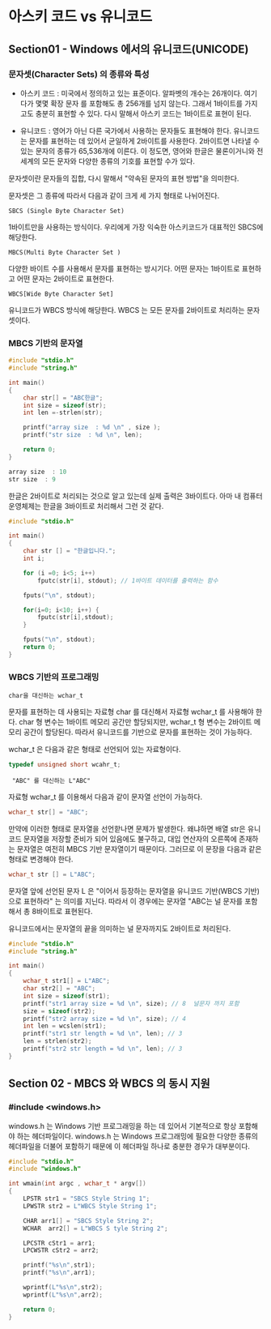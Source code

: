 # 아스키 코드 vs 유니코드

## Section01 -  Windows 에서의 유니코드(UNICODE)

### 문자셋(Character Sets) 의 종류와 특성

- 아스키 코드 : 미국에서 정의하고 있는 표준이다. 알파벳의 개수는 26개이다. 여기다가 몇몇 확장 문자
를 포함해도 총 256개를 넘지 않는다. 그래서 1바이트를 가지고도 충분히 표현할 수 있다. 
다시 말해서 아스키 코드는 1바이트로 표현이 된다. 

- 유니코드 : 영어가 아닌 다른 국가에서 사용하는 문자들도 표현해야 한다.  유니코드는 문자를 표현하는 데 있어서
균일하게 2바이트를 사용한다. 2바이트면 나타낼 수 있는 문자의 종류가 65,536개에 이른다. 
이 정도면, 영어와 한글은 물론이거니와 전세계의 모든 문자와 다양한 종류의 기호를 표현할 수가 있다.

문자셋이란 문자들의 집합, 다시 말해서 "약속된 문자의 표현 방법"을 의미한다. 

문자셋은 그 종류에 따라서 다음과 같이 크게 세 가지 형태로 나뉘어진다.

`SBCS (Single Byte Character Set)`

1바이트만을 사용하는 방식이다. 우리에게 가장 익숙한 아스키코드가 대표적인 SBCS에 해당한다.

`MBCS(Multi Byte Character Set )`

다양한 바이트 수를 사용해서 문자를 표현하는 방시기다. 어떤 문자는 1바이트로 표현하고
어떤 문자는 2바이트로 표현한다.

`WBCS[Wide Byte Character Set]`

유니코드가 WBCS 방식에 해당한다. WBCS 는 모든 문자를 2바이트로 처리하는 문자셋이다.


### MBCS 기반의 문자열

```c
#include "stdio.h"
#include "string.h"

int main()
{
    char str[] = "ABC한글";
    int size = sizeof(str);
    int len =-strlen(str);

    printf("array size  : %d \n" , size );
    printf("str size  : %d \n", len);

    return 0;
}
```

```c
array size  : 10
str size  : 9
```
한글은 2바이트로 처리되는 것으로 알고 있는데 
실제 출력은 3바이트다. 아마 내 컴퓨터 운영체제는 한글을 3바이트로 처리해서 그런 것 같다.

```c
#include "stdio.h"

int main()
{
    char str [] = "한글입니다.";
    int i;

    for (i =0; i<5; i++)
        fputc(str[i], stdout); // 1바이트 데이터를 출력하는 함수

    fputs("\n", stdout);

    for(i=0; i<10; i++) {
        fputc(str[i],stdout);
    }

    fputs("\n", stdout);
    return 0;
}
```

### WBCS 기반의 프로그래밍

`char을 대신하는 wchar_t`

문자를 표현하는 데 사용되는 자료형 char 를 대신해서 자료형 wchar_t 를 사용해야 한다.
char 형 변수는 1바이트 메모리 공간만 할당되지만, wchar_t 형 변수는
2바이트 메모리 공간이 할당된다. 따라서 유니코드를 기반으로 문자를 표현하는 것이 가능하다.

wchar_t 은 다음과 같은 형태로 선언되어 있는 자료형이다.

```c
typedef unsigned short wcahr_t;
```

` "ABC" 를 대신하는 L"ABC"`

자료형 wchar_t 를 이용해서 다음과 같이 문자열 선언이 가능하다.

```c
wchar_t str[] = "ABC";
```

만약에 이러한 형태로 문자열을 선언핟나면 문제가 발생한다. 왜냐하면 배열 str은 유니코드
문자열을 저장할 준비가 되어 있음에도 불구하고, 대입 연산자의 오른쪽에 존재하는 문자열은
여전히 MBCS 기반 문자열이기 때문이다. 그러므로 이 문장을 다음과 같은 형태로 변경해야 한다.

```c
wchar_t str [] = L"ABC";
```

문자열 앞에 선언된 문자 L 은 "이어서 등장하는 문자열을 유니코드 기반(WBCS 기반) 으로 표현하라"
는 의미를 지닌다. 따라서 이 경우에는 문자열 "ABC는 널 문자를 포함해서 총 8바이트로 표현된다.

유니코드에서는 문자열의 끝을 의미하는 널 문자까지도 2바이트로 처리된다.

```c
#include "stdio.h"
#include "string.h"

int main()
{
    wchar_t str1[] = L"ABC";
    char str2[] = "ABC";
    int size = sizeof(str1);
    printf("str1 array size = %d \n", size); // 8  널문자 까지 포함
    size = sizeof(str2);
    printf("str2 array size = %d \n", size); // 4
    int len = wcslen(str1);
    printf("str1 str length = %d \n", len); // 3
    len = strlen(str2);
    printf("str2 str length = %d \n", len); // 3
}
```



## Section 02 - MBCS 와 WBCS 의 동시 지원

### #include <windows.h>

windows.h 는 Windows 기반 프로그래밍을 하는 데 있어서 기본적으로 항상 포함해야 하는 헤더파일이다.
windows.h 는 Windows 프로그래밍에 필요한 다양한 종류의 헤더파일을 더불어 포함하기 때문에
이 헤더파일 하나로 충분한 경우가 대부분이다.

```c
#include "stdio.h"
#include "windows.h"

int wmain(int argc , wchar_t * argv[])
{
    LPSTR str1 = "SBCS Style String 1";
    LPWSTR str2 = L"WBCS Style String 1";

    CHAR arr1[] = "SBCS Style String 2";
    WCHAR  arr2[] = L"WBCS S tyle String 2";

    LPCSTR cStr1 = arr1;
    LPCWSTR cStr2 = arr2;

    printf("%s\n",str1);
    printf("%s\n",arr1);

    wprintf(L"%s\n",str2);
    wprintf(L"%s\n",arr2);

    return 0;
}
```
